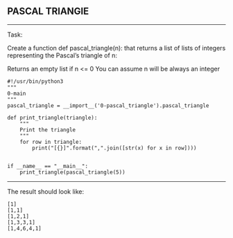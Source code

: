 ## PASCAL TRIANGlE
---

Task:

Create a function def pascal_triangle(n): that returns a list of lists of integers representing the Pascal’s triangle of n:

Returns an empty list if n <= 0
You can assume n will be always an integer

```
#!/usr/bin/python3
"""
0-main
"""
pascal_triangle = __import__('0-pascal_triangle').pascal_triangle

def print_triangle(triangle):
    """
    Print the triangle
    """
    for row in triangle:
        print("[{}]".format(",".join([str(x) for x in row])))


if __name__ == "__main__":
    print_triangle(pascal_triangle(5))
```
---

The result should look like:

```
[1]
[1,1]
[1,2,1]
[1,3,3,1]
[1,4,6,4,1]
```